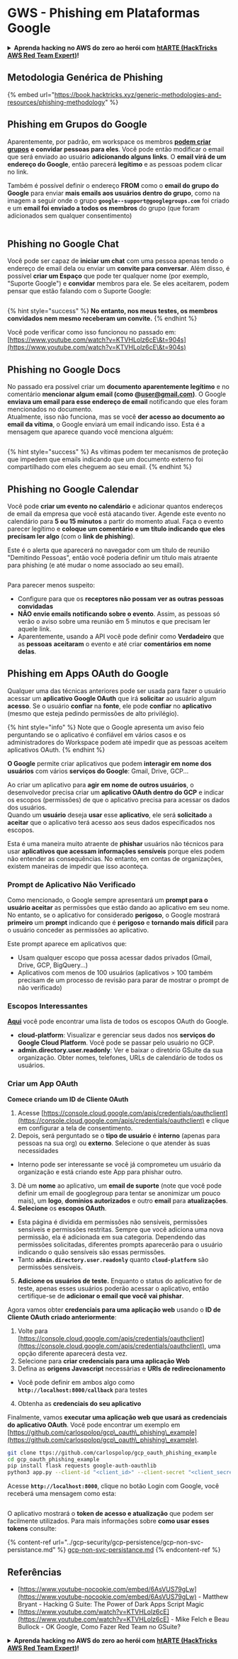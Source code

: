 # GWS - Phishing em Plataformas Google

<details>

<summary><strong>Aprenda hacking no AWS do zero ao herói com</strong> <a href="https://training.hacktricks.xyz/courses/arte"><strong>htARTE (HackTricks AWS Red Team Expert)</strong></a><strong>!</strong></summary>

Outras formas de apoiar o HackTricks:

* Se você quer ver sua **empresa anunciada no HackTricks** ou **baixar o HackTricks em PDF**, confira os [**PLANOS DE ASSINATURA**](https://github.com/sponsors/carlospolop)!
* Adquira o [**material oficial PEASS & HackTricks**](https://peass.creator-spring.com)
* Descubra [**A Família PEASS**](https://opensea.io/collection/the-peass-family), nossa coleção de [**NFTs**](https://opensea.io/collection/the-peass-family) exclusivos
* **Junte-se ao grupo** 💬 [**Discord**](https://discord.gg/hRep4RUj7f) ou ao grupo [**telegram**](https://t.me/peass) ou **siga-me** no **Twitter** 🐦 [**@carlospolopm**](https://twitter.com/carlospolopm)**.**
* **Compartilhe suas técnicas de hacking enviando PRs para os repositórios do GitHub** [**HackTricks**](https://github.com/carlospolop/hacktricks) e [**HackTricks Cloud**](https://github.com/carlospolop/hacktricks-cloud).

</details>

## Metodologia Genérica de Phishing

{% embed url="https://book.hacktricks.xyz/generic-methodologies-and-resources/phishing-methodology" %}

## Phishing em Grupos do Google

Aparentemente, por padrão, em workspace os membros [**podem criar grupos**](https://groups.google.com/all-groups) **e convidar pessoas para eles**. Você pode então modificar o email que será enviado ao usuário **adicionando alguns links**. O **email virá de um endereço do Google**, então parecerá **legítimo** e as pessoas podem clicar no link.

Também é possível definir o endereço **FROM** como o **email do grupo do Google** para enviar **mais emails aos usuários dentro do grupo**, como na imagem a seguir onde o grupo **`google--support@googlegroups.com`** foi criado e um **email foi enviado a todos os membros** do grupo (que foram adicionados sem qualquer consentimento)

<figure><img src="../../.gitbook/assets/image.png" alt=""><figcaption></figcaption></figure>

## Phishing no Google Chat

Você pode ser capaz de **iniciar um chat** com uma pessoa apenas tendo o endereço de email dela ou enviar um **convite para conversar**. Além disso, é possível **criar um Espaço** que pode ter qualquer nome (por exemplo, "Suporte Google") e **convidar** membros para ele. Se eles aceitarem, podem pensar que estão falando com o Suporte Google:

<figure><img src="../../.gitbook/assets/image (1).png" alt=""><figcaption></figcaption></figure>

{% hint style="success" %}
**No entanto, nos meus testes, os membros convidados nem mesmo receberam um convite.**
{% endhint %}

Você pode verificar como isso funcionou no passado em: [https://www.youtube.com/watch?v=KTVHLolz6cE\&t=904s](https://www.youtube.com/watch?v=KTVHLolz6cE\&t=904s)

## Phishing no Google Docs

No passado era possível criar um **documento aparentemente legítimo** e no comentário **mencionar algum email (como @user@gmail.com)**. O Google **enviava um email para esse endereço de email** notificando que eles foram mencionados no documento.\
Atualmente, isso não funciona, mas se você **der acesso ao documento ao email da vítima**, o Google enviará um email indicando isso. Esta é a mensagem que aparece quando você menciona alguém:

<figure><img src="../../.gitbook/assets/image (2).png" alt=""><figcaption></figcaption></figure>

{% hint style="success" %}
As vítimas podem ter mecanismos de proteção que impedem que emails indicando que um documento externo foi compartilhado com eles cheguem ao seu email.
{% endhint %}

## Phishing no Google Calendar

Você pode **criar um evento no calendário** e adicionar quantos endereços de email da empresa que você está atacando tiver. Agende este evento no calendário para **5 ou 15 minutos** a partir do momento atual. Faça o evento parecer legítimo e **coloque um comentário e um título indicando que eles precisam ler algo** (com o **link de phishing**).

Este é o alerta que aparecerá no navegador com um título de reunião "Demitindo Pessoas", então você poderia definir um título mais atraente para phishing (e até mudar o nome associado ao seu email).

<figure><img src="../../.gitbook/assets/image (3).png" alt=""><figcaption></figcaption></figure>

Para parecer menos suspeito:

* Configure para que os **receptores não possam ver as outras pessoas convidadas**
* **NÃO envie emails notificando sobre o evento**. Assim, as pessoas só verão o aviso sobre uma reunião em 5 minutos e que precisam ler aquele link.
* Aparentemente, usando a API você pode definir como **Verdadeiro** que as **pessoas** **aceitaram** o evento e até criar **comentários em nome delas**.

## Phishing em Apps OAuth do Google

Qualquer uma das técnicas anteriores pode ser usada para fazer o usuário acessar um **aplicativo Google OAuth** que irá **solicitar** ao usuário algum **acesso**. Se o usuário **confiar** na **fonte**, ele pode **confiar** no **aplicativo** (mesmo que esteja pedindo permissões de alto privilégio).

{% hint style="info" %}
Note que o Google apresenta um aviso feio perguntando se o aplicativo é confiável em vários casos e os administradores do Workspace podem até impedir que as pessoas aceitem aplicativos OAuth.
{% endhint %}

**O Google** permite criar aplicativos que podem **interagir em nome dos usuários** com vários **serviços do Google**: Gmail, Drive, GCP...

Ao criar um aplicativo para **agir em nome de outros usuários**, o desenvolvedor precisa criar um **aplicativo OAuth dentro do GCP** e indicar os escopos (permissões) de que o aplicativo precisa para acessar os dados dos usuários.\
Quando um **usuário** deseja **usar** esse **aplicativo**, ele será **solicitado** a **aceitar** que o aplicativo terá acesso aos seus dados especificados nos escopos.

Esta é uma maneira muito atraente de **phishar** usuários não técnicos para usar **aplicativos que acessam informações sensíveis** porque eles podem não entender as consequências. No entanto, em contas de organizações, existem maneiras de impedir que isso aconteça.

### Prompt de Aplicativo Não Verificado

Como mencionado, o Google sempre apresentará um **prompt para o usuário aceitar** as permissões que estão dando ao aplicativo em seu nome. No entanto, se o aplicativo for considerado **perigoso**, o Google mostrará **primeiro** um **prompt** indicando que é **perigoso** e **tornando mais difícil** para o usuário conceder as permissões ao aplicativo.

Este prompt aparece em aplicativos que:

* Usam qualquer escopo que possa acessar dados privados (Gmail, Drive, GCP, BigQuery...)
* Aplicativos com menos de 100 usuários (aplicativos > 100 também precisam de um processo de revisão para parar de mostrar o prompt de não verificado)

### Escopos Interessantes

[**Aqui**](https://developers.google.com/identity/protocols/oauth2/scopes) você pode encontrar uma lista de todos os escopos OAuth do Google.

* **cloud-platform**: Visualizar e gerenciar seus dados nos **serviços do Google Cloud Platform**. Você pode se passar pelo usuário no GCP.
* **admin.directory.user.readonly**: Ver e baixar o diretório GSuite da sua organização. Obter nomes, telefones, URLs de calendário de todos os usuários.

### Criar um App OAuth

**Comece criando um ID de Cliente OAuth**

1. Acesse [https://console.cloud.google.com/apis/credentials/oauthclient](https://console.cloud.google.com/apis/credentials/oauthclient) e clique em configurar a tela de consentimento.
2. Depois, será perguntado se o **tipo de usuário** é **interno** (apenas para pessoas na sua org) ou **externo**. Selecione o que atender às suas necessidades
* Interno pode ser interessante se você já comprometeu um usuário da organização e está criando este App para phishar outro.
3. Dê um **nome** ao aplicativo, um **email de suporte** (note que você pode definir um email de googlegroup para tentar se anonimizar um pouco mais), um **logo**, **domínios autorizados** e outro **email** para **atualizações**.
4. **Selecione** os **escopos OAuth**.
* Esta página é dividida em permissões não sensíveis, permissões sensíveis e permissões restritas. Sempre que você adiciona uma nova permissão, ela é adicionada em sua categoria. Dependendo das permissões solicitadas, diferentes prompts aparecerão para o usuário indicando o quão sensíveis são essas permissões.
* Tanto **`admin.directory.user.readonly`** quanto **`cloud-platform`** são permissões sensíveis.
5. **Adicione os usuários de teste.** Enquanto o status do aplicativo for de teste, apenas esses usuários poderão acessar o aplicativo, então certifique-se de **adicionar o email que você vai phishar**.

Agora vamos obter **credenciais para uma aplicação web** usando o **ID de Cliente OAuth criado anteriormente**:

1. Volte para [https://console.cloud.google.com/apis/credentials/oauthclient](https://console.cloud.google.com/apis/credentials/oauthclient), uma opção diferente aparecerá desta vez.
2. Selecione para **criar credenciais para uma aplicação Web**
3. Defina as **origens Javascript** necessárias e **URIs de redirecionamento**
* Você pode definir em ambos algo como **`http://localhost:8000/callback`** para testes
4. Obtenha as **credenciais do seu aplicativo**

Finalmente, vamos **executar uma aplicação web que usará as credenciais do aplicativo OAuth**. Você pode encontrar um exemplo em [https://github.com/carlospolop/gcp\_oauth\_phishing\_example](https://github.com/carlospolop/gcp\_oauth\_phishing\_example).
```bash
git clone ttps://github.com/carlospolop/gcp_oauth_phishing_example
cd gcp_oauth_phishing_example
pip install flask requests google-auth-oauthlib
python3 app.py --client-id "<client_id>" --client-secret "<client_secret>"
```
Acesse **`http://localhost:8000`**, clique no botão Login com Google, você receberá uma mensagem como esta:

<figure><img src="../../.gitbook/assets/image (144).png" alt=""><figcaption></figcaption></figure>

O aplicativo mostrará o **token de acesso e atualização** que podem ser facilmente utilizados. Para mais informações sobre **como usar esses tokens** consulte:

{% content-ref url="../gcp-security/gcp-persistence/gcp-non-svc-persistance.md" %}
[gcp-non-svc-persistance.md](../gcp-security/gcp-persistence/gcp-non-svc-persistance.md)
{% endcontent-ref %}

## Referências

* [https://www.youtube-nocookie.com/embed/6AsVUS79gLw](https://www.youtube-nocookie.com/embed/6AsVUS79gLw) - Matthew Bryant - Hacking G Suite: The Power of Dark Apps Script Magic
* [https://www.youtube.com/watch?v=KTVHLolz6cE](https://www.youtube.com/watch?v=KTVHLolz6cE) - Mike Felch e Beau Bullock - OK Google, Como Fazer Red Team no GSuite?

<details>

<summary><strong>Aprenda hacking no AWS do zero ao herói com</strong> <a href="https://training.hacktricks.xyz/courses/arte"><strong>htARTE (HackTricks AWS Red Team Expert)</strong></a><strong>!</strong></summary>

Outras formas de apoiar o HackTricks:

* Se você quer ver sua **empresa anunciada no HackTricks** ou **baixar o HackTricks em PDF**, confira os [**PLANOS DE ASSINATURA**](https://github.com/sponsors/carlospolop)!
* Adquira o [**material oficial PEASS & HackTricks**](https://peass.creator-spring.com)
* Descubra [**A Família PEASS**](https://opensea.io/collection/the-peass-family), nossa coleção de [**NFTs**](https://opensea.io/collection/the-peass-family) exclusivos
* **Junte-se ao grupo** 💬 [**Discord**](https://discord.gg/hRep4RUj7f) ou ao grupo [**telegram**](https://t.me/peass) ou **siga-me** no **Twitter** 🐦 [**@carlospolopm**](https://twitter.com/carlospolopm).
* **Compartilhe suas técnicas de hacking enviando PRs para os repositórios do GitHub** [**HackTricks**](https://github.com/carlospolop/hacktricks) e [**HackTricks Cloud**](https://github.com/carlospolop/hacktricks-cloud).

</details>
